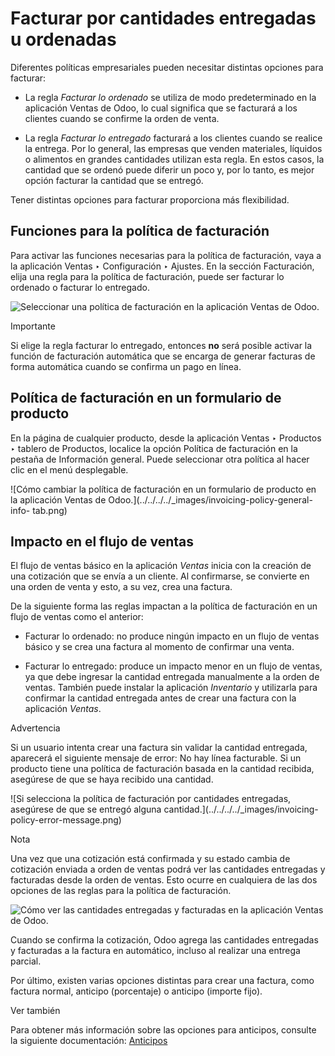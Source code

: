# Facturar por cantidades entregadas u ordenadas

Diferentes políticas empresariales pueden necesitar distintas opciones para
facturar:

  * La regla _Facturar lo ordenado_ se utiliza de modo predeterminado en la aplicación Ventas de Odoo, lo cual significa que se facturará a los clientes cuando se confirme la orden de venta.

  * La regla _Facturar lo entregado_ facturará a los clientes cuando se realice la entrega. Por lo general, las empresas que venden materiales, líquidos o alimentos en grandes cantidades utilizan esta regla. En estos casos, la cantidad que se ordenó puede diferir un poco y, por lo tanto, es mejor opción facturar la cantidad que se entregó.

Tener distintas opciones para facturar proporciona más flexibilidad.

## Funciones para la política de facturación

Para activar las funciones necesarias para la política de facturación, vaya a
la aplicación Ventas ‣ Configuración ‣ Ajustes. En la sección Facturación,
elija una regla para la política de facturación, puede ser facturar lo
ordenado o facturar lo entregado.

![Seleccionar una política de facturación en la aplicación Ventas de
Odoo.](../../../../_images/invoicing-policy-setting.png)

Importante

Si elige la regla facturar lo entregado, entonces **no** será posible activar
la función de facturación automática que se encarga de generar facturas de
forma automática cuando se confirma un pago en línea.

## Política de facturación en un formulario de producto

En la página de cualquier producto, desde la aplicación Ventas ‣ Productos ‣
tablero de Productos, localice la opción Política de facturación en la pestaña
de Información general. Puede seleccionar otra política al hacer clic en el
menú desplegable.

![Cómo cambiar la política de facturación en un formulario de producto en la
aplicación Ventas de Odoo.](../../../../_images/invoicing-policy-general-info-
tab.png)

## Impacto en el flujo de ventas

El flujo de ventas básico en la aplicación _Ventas_ inicia con la creación de
una cotización que se envía a un cliente. Al confirmarse, se convierte en una
orden de venta y esto, a su vez, crea una factura.

De la siguiente forma las reglas impactan a la política de facturación en un
flujo de ventas como el anterior:

  * Facturar lo ordenado: no produce ningún impacto en un flujo de ventas básico y se crea una factura al momento de confirmar una venta.

  * Facturar lo entregado: produce un impacto menor en un flujo de ventas, ya que debe ingresar la cantidad entregada manualmente a la orden de ventas. También puede instalar la aplicación _Inventario_ y utilizarla para confirmar la cantidad entregada antes de crear una factura con la aplicación _Ventas_.

Advertencia

Si un usuario intenta crear una factura sin validar la cantidad entregada,
aparecerá el siguiente mensaje de error: No hay línea facturable. Si un
producto tiene una política de facturación basada en la cantidad recibida,
asegúrese de que se haya recibido una cantidad.

![Si selecciona la política de facturación por cantidades entregadas,
asegúrese de que se entregó alguna cantidad.](../../../../_images/invoicing-
policy-error-message.png)

Nota

Una vez que una cotización está confirmada y su estado cambia de cotización
enviada a orden de ventas podrá ver las cantidades entregadas y facturadas
desde la orden de ventas. Esto ocurre en cualquiera de las dos opciones de las
reglas para la política de facturación.

![Cómo ver las cantidades entregadas y facturadas en la aplicación Ventas de
Odoo.](../../../../_images/invoicing-policy-order-lines.png)

Cuando se confirma la cotización, Odoo agrega las cantidades entregadas y
facturadas a la factura en automático, incluso al realizar una entrega
parcial.

Por último, existen varias opciones distintas para crear una factura, como
factura normal, anticipo (porcentaje) o anticipo (importe fijo).

Ver también

Para obtener más información sobre las opciones para anticipos, consulte la
siguiente documentación: [Anticipos](down_payment.html)

